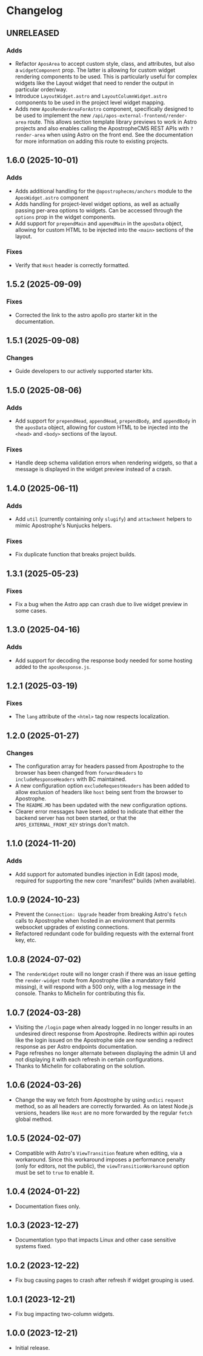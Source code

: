 # Changelog

## UNRELEASED

### Adds

* Refactor `AposArea` to accept custom style, class, and attributes, but also a `widgetComponent` prop. The latter is allowing for custom widget rendering components to be used. This is particularly useful for complex widgets like the Layout widget that need to render the output in particular order/way.
* Introduce `LayoutWidget.astro` and `LayoutColumnWidget.astro` components to be used in the project level widget mapping.
* Adds new `AposRenderAreaForAstro` component, specifically designed to be used to implement the new `/api/apos-external-frontend/render-area` route. This allows section template library previews to work in Astro projects and also enables calling the ApostropheCMS REST APIs with `?render-area` when using Astro on the front end. See the documentation for more information on adding this route to existing projects.

## 1.6.0 (2025-10-01)

### Adds

* Adds additional handling for the `@apostrophecms/anchors` module to the `AposWidget.astro` component
* Adds handling for project-level widget options, as well as actually passing per-area options to widgets. Can be accessed through the `options` prop in the widget components.
* Add support for `prependMain` and `appendMain` in the `aposData` object, allowing for custom HTML to be injected into the `<main>` sections of the layout.

### Fixes

* Verify that `Host` header is correctly formatted.

## 1.5.2 (2025-09-09)

### Fixes

* Corrected the link to the astro apollo pro starter kit in the documentation.

## 1.5.1 (2025-09-08)

### Changes

* Guide developers to our actively supported starter kits.

## 1.5.0 (2025-08-06)

### Adds

* Add support for `prependHead`, `appendHead`, `prependBody`, and `appendBody` in the `aposData` object, allowing for custom HTML to be injected into the `<head>` and `<body>` sections of the layout.

### Fixes

* Handle deep schema validation errors when rendering widgets, so that a message is displayed in the widget preview instead of a crash.

## 1.4.0 (2025-06-11)

### Adds

* Add `util` (currently containing only `slugify`) and `attachment` helpers to mimic Apostrophe's Nunjucks helpers.

### Fixes

* Fix duplicate function that breaks project builds.

## 1.3.1 (2025-05-23)

### Fixes

* Fix a bug when the Astro app can crash due to live widget preview in some cases.

## 1.3.0 (2025-04-16)

### Adds

* Add support for decoding the response body needed for some hosting added to the `aposResponse.js`.

## 1.2.1 (2025-03-19)

### Fixes

* The `lang` attribute of the `<html>` tag now respects localization.

## 1.2.0 (2025-01-27)

### Changes

* The configuration array for headers passed from Apostrophe to the browser has been changed from `forwardHeaders` to `includeResponseHeaders` with BC maintained.
* A new configuration option `excludeRequestHeaders` has been added to allow exclusion of headers like `host` being sent from the browser to Apostrophe.
* The `README.MD` has been updated with the new configuration options.
* Clearer error messages have been added to indicate that either the backend server has not been started, or that the `APOS_EXTERNAL_FRONT_KEY` strings don't match.

## 1.1.0 (2024-11-20)

### Adds

* Add support for automated bundles injection in Edit (apos) mode, required for supporting the new core "manifest" builds (when available).

## 1.0.9 (2024-10-23)

* Prevent the `Connection: Upgrade` header from breaking Astro's `fetch` calls to Apostrophe when hosted in an environment that permits websocket upgrades of existing connections.
* Refactored redundant code for building requests with the external front key, etc.

## 1.0.8 (2024-07-02)

* The `renderWidget` route will no longer crash if there was an issue getting the `render-widget` route from Apostrophe (like a mandatory field missing), it will respond with a 500 only, with a log message in the console. Thanks to Michelin for contributing this fix.

## 1.0.7 (2024-03-28)

* Visiting the `/login` page when already logged in no longer results in
an undesired direct response from Apostrophe. Redirects within api routes like the login issued
on the Apostrophe side are now sending a redirect response as per Astro endpoints documentation.
* Page refreshes no longer alternate between displaying the admin UI and not displaying it
with each refresh in certain configurations.
* Thanks to Michelin for collaborating on the solution.

## 1.0.6 (2024-03-26)

* Change the way we fetch from Apostrophe by using `undici` `request` method, so as all headers are correctly forwarded. As on latest Node.js versions, headers like `Host` are no more forwarded by the regular `fetch` global method.

## 1.0.5 (2024-02-07)

* Compatible with Astro's `ViewTransition` feature when editing, via
a workaround. Since this workaround imposes a performance penalty
(only for editors, not the public), the `viewTransitionWorkaround`
option must be set to `true` to enable it.

## 1.0.4 (2024-01-22)

* Documentation fixes only.

## 1.0.3 (2023-12-27)

* Documentation typo that impacts Linux and other case sensitive systems fixed.

## 1.0.2 (2023-12-22)

* Fix bug causing pages to crash after refresh if widget
grouping is used.

## 1.0.1 (2023-12-21)

* Fix bug impacting two-column widgets.

## 1.0.0 (2023-12-21)

* Initial release.
